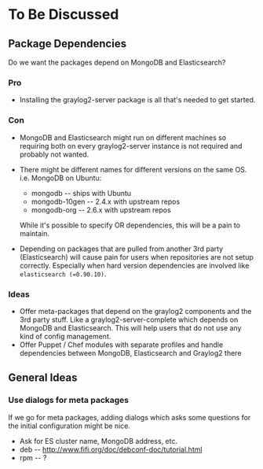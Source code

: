 To Be Discussed
===============

## Package Dependencies

Do we want the packages depend on MongoDB and Elasticsearch?

### Pro

* Installing the graylog2-server package is all that's needed to get started.

### Con

* MongoDB and Elasticsearch might run on different machines so requiring both
  on every graylog2-server instance is not required and probably not wanted.
* There might be different names for different versions on the same OS.
  i.e. MongoDB on Ubuntu:

  * mongodb -- ships with Ubuntu
  * mongodb-10gen -- 2.4.x with upstream repos
  * mongodb-org -- 2.6.x with upstream repos

  While it's possible to specify OR dependencies, this will be a pain to
  maintain.
* Depending on packages that are pulled from another 3rd party (Elasticsearch)
  will cause pain for users when repositories are not setup correctly.
  Especially when hard version dependencies are involved like
  `elasticsearch (=0.90.10)`.

### Ideas

* Offer meta-packages that depend on the graylog2 components and the 3rd party
  stuff. Like a graylog2-server-complete which depends on MongoDB and Elasticsearch.
  This will help users that do not use any kind of config management.
* Offer Puppet / Chef modules with separate profiles and handle dependencies between MongoDB, Elasticsearch and   Graylog2 there

## General Ideas

### Use dialogs for meta packages

If we go for meta packages, adding dialogs which asks some questions for
the initial configuration might be nice.

* Ask for ES cluster name, MongoDB address, etc.
* deb -- http://www.fifi.org/doc/debconf-doc/tutorial.html
* rpm -- ?
